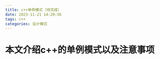 ```yaml
---
title: c++单例模式（待完成）
date: 2023-11-21 14:20:56
tags: c++
categories: 设计模式
---
```






# 本文介绍c++的单例模式以及注意事项





